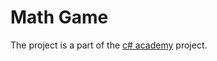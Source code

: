 # Math Game

The project is a part of the [c# academy](https://www.thecsharpacademy.com/project/53/math-game) project.